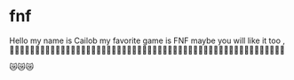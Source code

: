 # fnf
Hello my name is Cailob my favorite game is FNF maybe you will like it too
,😤😂🧀😡🥺😂😤😡🥺😂😤😡🥺😤😂🥺😡😤🚐🥺😂🥺😡😤😭🥺😡🥺😂🧀😡🙂🤣🙂🤣🧀😡🙂😡🤣😂🥺😤😡😂😂😡🧀😡😿😿😿😿😿





😿😿😿
